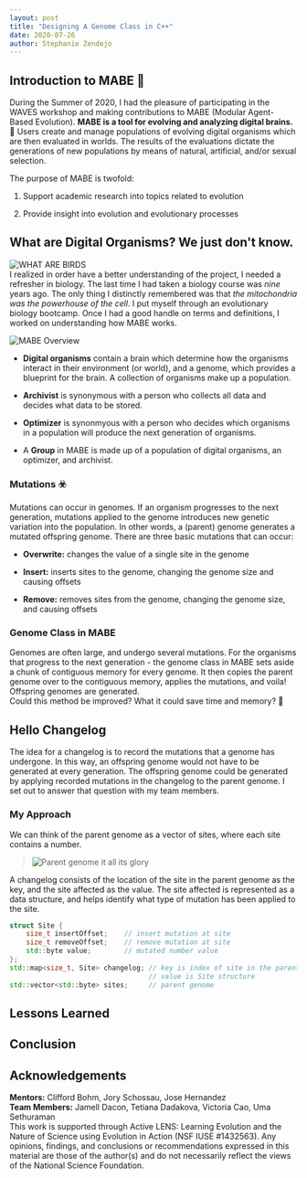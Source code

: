 ```yaml
---
layout: post
title: "Designing A Genome Class in C++"
date: 2020-07-26
author: Stephanie Zendejo
---
```


## Introduction to MABE :dna:
During the Summer of 2020, I had the pleasure of participating in the WAVES workshop and making contributions to MABE (Modular Agent-Based Evolution). **MABE is a tool for evolving and analyzing digital brains.** :exploding_head:  Users create and manage populations of evolving digital organisms which are then evaluated in worlds. The results of the evaluations dictate the generations of new populations by means of natural, artificial, and/or sexual selection.  

The purpose of MABE is twofold:
1. Support academic research into topics related to evolution

2. Provide insight into evolution and evolutionary processes  



## What are Digital Organisms? We just don't know. 
![WHAT ARE BIRDS](https://i.imgur.com/LUSV3Kn.jpg)  
I realized in order have a better understanding of the project, I needed a refresher in biology. The last time I had taken a biology course was _nine_ years ago. The only thing I distinctly remembered was that _the mitochondria was the powerhouse of the cell_. I put myself through an evolutionary biology bootcamp. Once I had a good handle on terms and definitions, I worked on understanding how MABE works. 

![MABE Overview](https://i.imgur.com/jZvYNYb.png)
- **Digital organisms** contain a brain which determine how the organisms interact in their environment (or world), and a genome, which provides a blueprint for the brain. A collection of organisms make up a population.

- **Archivist** is synonymous with a person who collects all data and decides what data to be stored.

- **Optimizer** is synonmyous with a person who decides which organisms in a population will produce the next generation of organisms.

- A **Group** in MABE is made up of a population of digital organisms, an optimizer, and archivist.

### Mutations :biohazard:
Mutations can occur in genomes. If an organism progresses to the next generation, mutations applied to the genome introduces new genetic variation into the population. In other words, a (parent) genome generates a mutated offspring genome. There are three basic mutations that can occur:
- **Overwrite:** changes the value of a single site in the genome

- **Insert:** inserts sites to the genome, changing the genome size and causing offsets

- **Remove:** removes sites from the genome, changing the genome size, and causing offsets

### Genome Class in MABE
Genomes are often large, and undergo several mutations. For the organisms that progress to the next generation - the genome class in MABE sets aside a chunk of contiguous memory for every genome. It then copies the parent genome over to the contiguous memory, applies the mutations, and voila! Offspring genomes are generated.  
Could this method be improved? What it could save time and memory? :thinking:  



## Hello Changelog
The idea for a changelog is to record the mutations that a genome has undergone. In this way, an offspring genome would not have to be generated at every generation. The offspring genome could be generated by applying recorded mutations in the changelog to the parent genome. I set out to answer that question with my team members.

### My Approach
We can think of the parent genome as a vector of sites, where each site contains a number. 
> ![Parent genome it all its glory](https://i.imgur.com/HVdyKVO.png)  

A changelog consists of the location of the site in the parent genome as the key, and the site affected as the value. The site affected is represented as a data structure, and helps identify what type of mutation has been applied to the site.
```c++
struct Site {
	size_t insertOffset;    // insert mutation at site
	size_t removeOffset;    // remove mutation at site
	std::byte value;        // mutated number value
};
std::map<size_t, Site> changelog; // key is index of site in the parent genome
                                  // value is Site structure
std::vector<std::byte> sites;     // parent genome
```


## Lessons Learned

## Conclusion

## Acknowledgements
**Mentors:** Clifford Bohm, Jory Schossau, Jose Hernandez  
**Team Members:** Jamell Dacon, Tetiana Dadakova, Victoria Cao, Uma Sethuraman  
This work is supported through Active LENS: Learning Evolution and the Nature of Science using Evolution in Action (NSF IUSE #1432563). Any opinions, findings, and conclusions or recommendations expressed in this material are those of the author(s) and do not necessarily reflect the views of the National Science Foundation.

